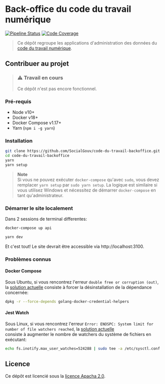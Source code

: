 # Back-office du code du travail numérique

[![Pipeline Status][img-gitlab]][link-gitlab]
[![Code Coverage][img-codecov]][link-codecov]

> Ce dépôt regroupe les applications d'administration des données du [code du
> travail numérique][link-cdtn].

## Contribuer au projet

> ### :warning: Travail en cours
> Ce dépôt n'est pas encore fonctionnel.

### Pré-requis

- Node v10+
- Docker v18+
- Docker Compose v1.17+
- Yarn (`npm i -g yarn`)

### Installation

```bash
git clone https://github.com/SocialGouv/code-du-travail-backoffice.git
cd code-du-travail-backoffice
yarn
yarn setup
```

> **Note**<br>
> Si vous ne pouvez exécuter `docker-compose` qu'avec `sudo`, vous devez
> remplacer `yarn setup` par `sudo yarn setup`. La logique est similaire si
> vous utilisez Windows et nécessitez de démarrer `docker-compose` en tant
> qu'administrateur.

### Démarrer le site localement

Dans 2 sessions de terminal differentes:

```bash
docker-compose up api
```

```bash
yarn dev
```

Et c'est tout! Le site devrait être accessible via http://localhost:3100.

### Problèmes connus	

#### Docker Compose

Sous Ubuntu, si vous rencontrez l'erreur `double free or corruption (out)`, la
[solution actuelle](https://github.com/docker/docker-credential-helpers/issues/103#issuecomment-421822269)
consiste à forcer la désinstallation de la dépendance concernée:

```bash
dpkg -r --force-depends golang-docker-credential-helpers
```

#### Jest Watch

Sous Linux, si vous rencontrez l'erreur	`Error: ENOSPC: System limit for number
of file watchers reached`, la [solution	actuelle](https://github.com/facebook/jest/issues/3254#issuecomment-297214395)	
consiste à augmenter le nombre de watchers du système de fichiers en exécutant:	

```bash
echo fs.inotify.max_user_watches=524288 | sudo tee -a /etc/sysctl.conf && sudo sysctl -p	
```

## Licence

Ce dépôt est licencié sous la [licence Apacha 2.0][link-license].

[img-codecov]: https://img.shields.io/codecov/c/github/SocialGouv/code-du-travail-backoffice/master.svg?style=flat-square
[img-gitlab]: https://gitlab.factory.social.gouv.fr/SocialGouv/code-du-travail-backoffice/badges/master/pipeline.svg?style=flat-square
[link-cdtn]: https://github.com/SocialGouv/code-du-travail-numerique
[link-codecov]: https://codecov.io/gh/SocialGouv/code-du-travail-backoffice
[link-license]: https://github.com/SocialGouv/code-du-travail-backoffice/blob/master/LICENSE
[link-gitlab]: https://gitlab.factory.social.gouv.fr/SocialGouv/code-du-travail-backoffice/pipelines
